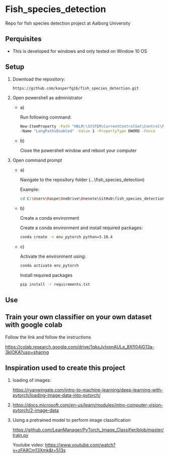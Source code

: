 # Fish_species_detection
Repo for fish species detection project at Aalborg University

## Perquisites

- This is developed for windows and only tested on Window 10 OS

## Setup

1. Download the repository:

    ``` bash
    https://github.com/kasperfg16/fish_species_detection.git
    ```

2. Open powershell as administrator

    - a) 
    
        Run following command:

        ``` bash
        New-ItemProperty -Path "HKLM:\SYSTEM\CurrentControlSet\Control\FileSystem" `
        -Name "LongPathsEnabled" -Value 1 -PropertyType DWORD -Force
        ```

    - b)
    
        Close the powershell window and reboot your computer


2. Open command prompt

    - a) 
    
        Navigate to the repository folder (...\fish_species_detection)

        Example:

        ``` bash
        cd C:\Users\Kaspe\OneDrive\Onenote\GitHub\fish_species_detection
        ```

    - b)
    
        Create a conda environment

        Create a conda environment and install required packages:

        ``` bash
        conda create -n env_pytorch python=3.10.4
        ```
    
    - c)
        
        Activate the environment using:

        ``` bash
        conda activate env_pytorch
        ```

        Install required packages

        ``` bash
        pip install -r requirements.txt
        ```

## Use

## Train your own classifier on your own dataset with google colab

Follow the link and follow the instructions

https://colab.research.google.com/drive/1qksJvIxpnAULe_8XfI04jG13a-3klOKA?usp=sharing


## Inspiration used to create this project

1. loading of images:

    https://ryanwingate.com/intro-to-machine-learning/deep-learning-with-pytorch/loading-image-data-into-pytorch/

2. https://docs.microsoft.com/en-us/learn/modules/intro-computer-vision-pytorch/2-image-data

3. Using a pretrained model to perform image classification

    https://github.com/LeanManager/PyTorch_Image_Classifier/blob/master/train.py

    Youtube video: https://www.youtube.com/watch?v=zFA8Cm13Xmk&t=513s